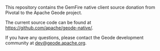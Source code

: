 This repository contains the GemFire native client source donation from Pivotal to the Apache Geode project.

The current source code can be found at https://github.com/apache/geode-native/.

If you have any questions, please contact the Geode development community at dev@geode.apache.org.
